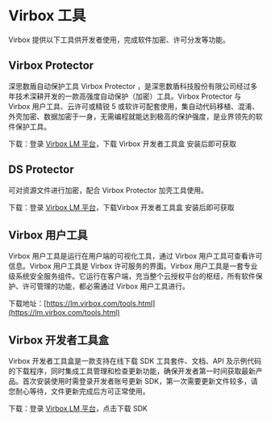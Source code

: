 # Virbox 工具

Virbox 提供以下工具供开发者使用，完成软件加密、许可分发等功能。

## Virbox Protector

深思数盾自动保护工具 Virbox Protector ，是深思数盾科技股份有限公司经过多年技术深耕开发的一款高强度自动保护（加密）工具。Virbox Protector 与 Virbox 用户工具、云许可或精锐 5 或软许可配套使用，集自动代码移植、混淆、外壳加密、数据加密于一身，无需编程就能达到极高的保护强度，是业界领先的软件保护工具。

下载：登录 [Virbox LM 平台](https://developer.lm.virbox.com/login.jsp)，下载 Virbox 开发者工具盒 安装后即可获取

## DS Protector

可对资源文件进行加密，配合 Virbox Protector 加壳工具使用。

下载：登录 [Virbox LM 平台](https://developer.lm.virbox.com/login.jsp)，下载Virbox 开发者工具盒 安装后即可获取

## Virbox 用户工具

Virbox 用户工具是运行在用户端的可视化工具，通过 Virbox 用户工具可查看许可信息。Virbox 用户工具是 Virbox 许可服务的界面。Virbox 用户工具是一套专业级系统安全服务组件。它运行在客户端，充当整个云授权平台的枢纽，所有软件保护、许可管理的功能，都必需通过 Virbox 用户工具进行。

下载地址：[https://lm.virbox.com/tools.html](https://lm.virbox.com/tools.html)

## Virbox 开发者工具盒

Virbox 开发者工具盒是一款支持在线下载 SDK 工具套件、文档、API 及示例代码的下载程序，同时集成工具管理和检查更新功能，确保开发者第一时间获取最新产品。首次安装使用时需登录开发者账号更新 SDK，第一次需要更新文件较多，请您耐心等待，文件更新完成后方可正常使用。

下载：登录 [Virbox LM 平台](https://developer.lm.virbox.com/login.jsp)，点击下载 SDK

